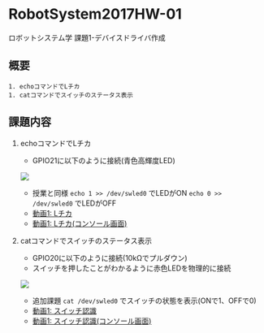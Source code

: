 # RobotSystem2017HW-01
ロボットシステム学 課題1-デバイスドライバ作成
## 概要
    1. echoコマンドでLチカ
    1. catコマンドでスイッチのステータス表示


## 課題内容
1. echoコマンドでLチカ
    * GPIO21に以下のように接続(青色高輝度LED)

    ![](fig1.jpg)

    * 授業と同様
        `echo 1 >> /dev/swled0` でLEDがON
        `echo 0 >> /dev/swled0` でLEDがOFF
    * [動画1: Lチカ](https://www.youtube.com/)
    * [動画1: Lチカ(コンソール画面)](https://www.youtube.com/)


1. catコマンドでスイッチのステータス表示
    * GPIO20に以下のように接続(10kΩでプルダウン)
    * スイッチを押したことがわかるように赤色LEDを物理的に接続

    ![](fig2.jpg)

    * 追加課題
        `cat /dev/swled0` でスイッチの状態を表示(ONで1、OFFで0)
    * [動画1: スイッチ認識](https://www.youtube.com/)
    * [動画1: スイッチ認識(コンソール画面)](https://www.youtube.com/)
